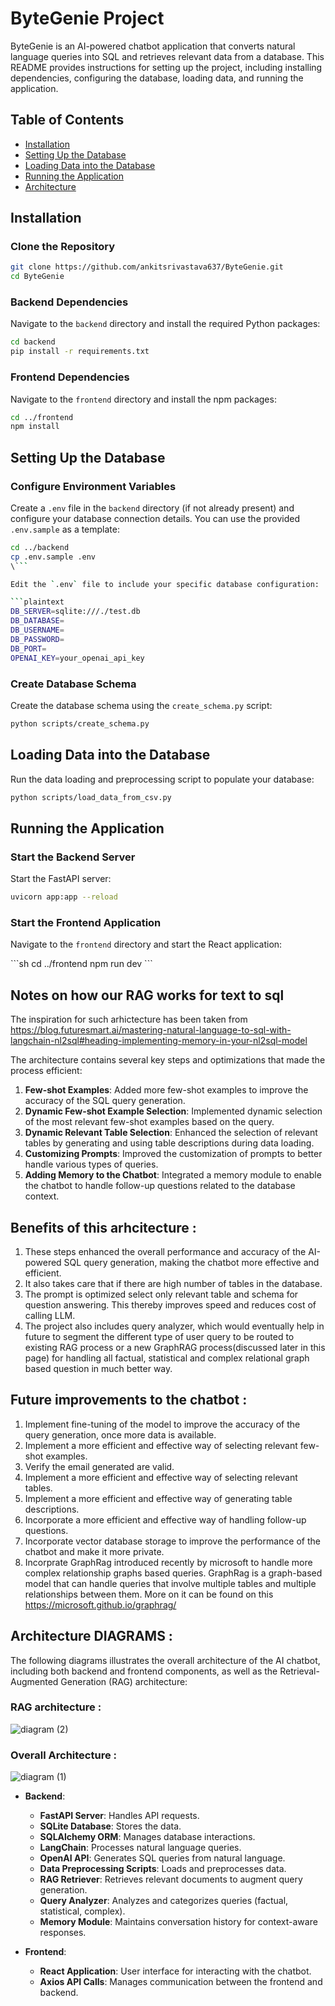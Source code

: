 # ByteGenie Project

ByteGenie is an AI-powered chatbot application that converts natural language queries into SQL and retrieves relevant data from a database. This README provides instructions for setting up the project, including installing dependencies, configuring the database, loading data, and running the application.

## Table of Contents
- [Installation](#installation)
- [Setting Up the Database](#setting-up-the-database)
- [Loading Data into the Database](#loading-data-into-the-database)
- [Running the Application](#running-the-application)
- [Architecture](#architecture)

## Installation

### Clone the Repository

```sh
git clone https://github.com/ankitsrivastava637/ByteGenie.git
cd ByteGenie
```

### Backend Dependencies

Navigate to the `backend` directory and install the required Python packages:

```sh
cd backend
pip install -r requirements.txt
```

### Frontend Dependencies

Navigate to the `frontend` directory and install the npm packages:

```sh
cd ../frontend
npm install
```

## Setting Up the Database

### Configure Environment Variables

Create a `.env` file in the `backend` directory (if not already present) and configure your database connection details. You can use the provided `.env.sample` as a template:

```sh
cd ../backend
cp .env.sample .env
\```

Edit the `.env` file to include your specific database configuration:

```plaintext
DB_SERVER=sqlite:///./test.db
DB_DATABASE=
DB_USERNAME=
DB_PASSWORD=
DB_PORT=
OPENAI_KEY=your_openai_api_key
```

### Create Database Schema

Create the database schema using the `create_schema.py` script:

```sh
python scripts/create_schema.py
```

## Loading Data into the Database

Run the data loading and preprocessing script to populate your database:

```sh
python scripts/load_data_from_csv.py
```

## Running the Application

### Start the Backend Server

Start the FastAPI server:

```sh
uvicorn app:app --reload
```

### Start the Frontend Application

Navigate to the `frontend` directory and start the React application:

\```sh
cd ../frontend
npm run dev
\```

## Notes on how our RAG works for text to sql 

The inspiration for such arhictecture has been taken from https://blog.futuresmart.ai/mastering-natural-language-to-sql-with-langchain-nl2sql#heading-implementing-memory-in-your-nl2sql-model

The architecture contains several key steps and optimizations that made the process efficient:

1. **Few-shot Examples**: Added more few-shot examples to improve the accuracy of the SQL query generation.
2. **Dynamic Few-shot Example Selection**: Implemented dynamic selection of the most relevant few-shot examples based on the query.
3. **Dynamic Relevant Table Selection**: Enhanced the selection of relevant tables by generating and using table descriptions during data loading.
4. **Customizing Prompts**: Improved the customization of prompts to better handle various types of queries.
5. **Adding Memory to the Chatbot**: Integrated a memory module to enable the chatbot to handle follow-up questions related to the database context.


## Benefits of this arhcitecture :

1. These steps enhanced the overall performance and accuracy of the AI-powered SQL query generation, making the chatbot more effective and efficient. 
2. It also takes care that if there are high number of tables in the database. 
3. The prompt is optimized select only relevant table and schema for question answering. This thereby improves speed and reduces cost of calling LLM.
4. The project also includes query analyzer, which would eventually help in future to segment the different type of user query to be routed to existing RAG process or a new GraphRAG process(discussed later in this page) for handling all factual, statistical and complex relational graph based question in much better way.
   
## Future improvements to the chatbot :

1. Implement fine-tuning of the model to improve the accuracy of the query generation, once more data is available.
2. Implement a more efficient and effective way of selecting relevant few-shot examples.
3. Verify the email generated are valid.
4. Implement a more efficient and effective way of selecting relevant tables.
5. Implement a more efficient and effective way of generating table descriptions.
6. Incorporate a more efficient and effective way of handling follow-up questions.
7. Incorporate vector database storage to improve the performance of the chatbot and make it more private.
8. Incorprate GraphRag introduced recently by microsoft to handle more complex relationship graphs based queries. GraphRag is a graph-based model that can handle queries that involve multiple tables and multiple relationships between them. More on it can be found on this https://microsoft.github.io/graphrag/

## Architecture DIAGRAMS :

The following diagrams illustrates the overall architecture of the AI chatbot, including both backend and frontend components, as well as the Retrieval-Augmented Generation (RAG) architecture:
 
### RAG architecture :

![diagram (2)](https://github.com/user-attachments/assets/f8b22c7f-9860-4d60-b196-2d675d5958d9)

 ### Overall Architecture :

![diagram (1)](https://github.com/user-attachments/assets/7b14bece-3795-476e-b065-98818f0c0b08)


- **Backend**:
  - **FastAPI Server**: Handles API requests.
  - **SQLite Database**: Stores the data.
  - **SQLAlchemy ORM**: Manages database interactions.
  - **LangChain**: Processes natural language queries.
  - **OpenAI API**: Generates SQL queries from natural language.
  - **Data Preprocessing Scripts**: Loads and preprocesses data.
  - **RAG Retriever**: Retrieves relevant documents to augment query generation.
  - **Query Analyzer**: Analyzes and categorizes queries (factual, statistical, complex).
  - **Memory Module**: Maintains conversation history for context-aware responses.

- **Frontend**:
  - **React Application**: User interface for interacting with the chatbot.
  - **Axios API Calls**: Manages communication between the frontend and backend.

